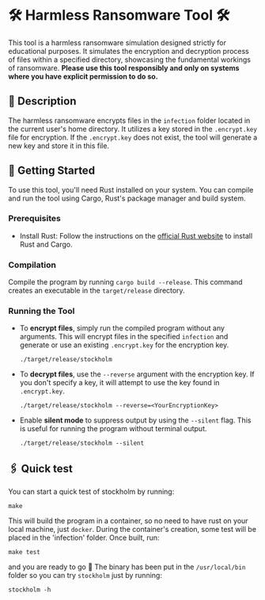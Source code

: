 # 🛠️ Harmless Ransomware Tool 🛠️
This tool is a harmless ransomware simulation designed strictly for educational purposes. It simulates the encryption and decryption process of files within a specified directory, showcasing the fundamental workings of ransomware. **Please use this tool responsibly and only on systems where you have explicit permission to do so.**
## 📝 Description
The harmless ransomware encrypts files in the `infection` folder located in the current user's home directory. It utilizes a key stored in the `.encrypt.key` file for encryption. If the `.encrypt.key` does not exist, the tool will generate a new key and store it in this file.
## 🚀 Getting Started
To use this tool, you'll need Rust installed on your system. You can compile and run the tool using Cargo, Rust's package manager and build system.
### Prerequisites
- Install Rust: Follow the instructions on the [official Rust website](https://www.rust-lang.org/tools/install) to install Rust and Cargo.
### Compilation
Compile the program by running `cargo build --release`. This command creates an executable in the `target/release` directory.
### Running the Tool
- To **encrypt files**, simply run the compiled program without any arguments. This will encrypt files in the specified `infection` and generate or use an existing `.encrypt.key` for the encryption key.
  ```shell
  ./target/release/stockholm
  ```
- To **decrypt files**, use the `--reverse` argument with the encryption key. If you don't specify a key, it will attempt to use the key found in `.encrypt.key`.
  ```shell
  ./target/release/stockholm --reverse=<YourEncryptionKey>
  ```
- Enable **silent mode** to suppress output by using the `--silent` flag. This is useful for running the program without terminal output.
  ```shell
  ./target/release/stockholm --silent
  ```
## 🖇️ Quick test
You can start a quick test of stockholm by running:
```shell
make
```
This will build the program in a container, so no need to have rust on your local machine, just `docker`.
During the container's creation, some test will be placed in the 'infection' folder.
Once built, run:
```shell
make test
```
and you are ready to go 🛫
The binary has been put in the `/usr/local/bin` folder so you can try `stockholm` just by running: 
```shell
stockholm -h
```

